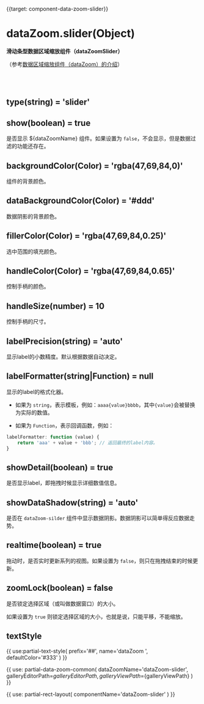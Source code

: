 {{target: component-data-zoom-slider}}

# dataZoom.slider(Object)

**滑动条型数据区域缩放组件（dataZoomSlider）**

（参考[数据区域缩放组件（dataZoom）的介绍](~dataZoom)）


<br>
<br>


## type(string) = 'slider'


## show(boolean) = true

是否显示 ${dataZoomName} 组件。如果设置为 `false`，不会显示，但是数据过滤的功能还存在。


## backgroundColor(Color) = 'rgba(47,69,84,0)'

组件的背景颜色。


## dataBackgroundColor(Color) = '#ddd'

数据阴影的背景颜色。


## fillerColor(Color) = 'rgba(47,69,84,0.25)'

选中范围的填充颜色。


## handleColor(Color) = 'rgba(47,69,84,0.65)'

控制手柄的颜色。


## handleSize(number) = 10

控制手柄的尺寸。


## labelPrecision(string) = 'auto'

显示label的小数精度。默认根据数据自动决定。


## labelFormatter(string|Function) = null

显示的label的格式化器。

+ 如果为 `string`，表示模板，例如：`aaaa{value}bbbb`，其中`{value}`会被替换为实际的数值。

+ 如果为 `Function`，表示回调函数，例如：

```javascript
labelFormatter: function (value) {
    return 'aaa' + value + 'bbb'; // 返回最终的label内容。
}
```


## showDetail(boolean) = true

是否显示label，即拖拽时候显示详细数值信息。


## showDataShadow(string) = 'auto'

是否在 `dataZoom-silder` 组件中显示数据阴影。数据阴影可以简单得反应数据走势。


## realtime(boolean) = true

拖动时，是否实时更新系列的视图。如果设置为 `false`，则只在拖拽结束的时候更新。


## zoomLock(boolean) = false

是否锁定选择区域（或叫做数据窗口）的大小。

如果设置为 `true` 则锁定选择区域的大小，也就是说，只能平移，不能缩放。


## textStyle

{{ use:partial-text-style(
    prefix='##',
    name='dataZoom ',
    defaultColor='#333'
) }}





{{ use: partial-data-zoom-common(
    dataZoomName='dataZoom-slider',
    galleryEditorPath=${galleryEditorPath},
    galleryViewPath=${galleryViewPath}
) }}

{{ use: partial-rect-layout(
    componentName='dataZoom-slider'
) }}
